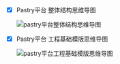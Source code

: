 - [x] Pastry平台 整体结构思维导图

    ![pastry平台整体结构思维导图](https://pastryteam.github.io/pastry/issues/0-images/10/10-1.png)

- [x] Pastry平台 工程基础模版思维导图

    ![pastry平台工程基础模版思维导图](https://pastryteam.github.io/pastry/issues/0-images/10/10-2.png)
